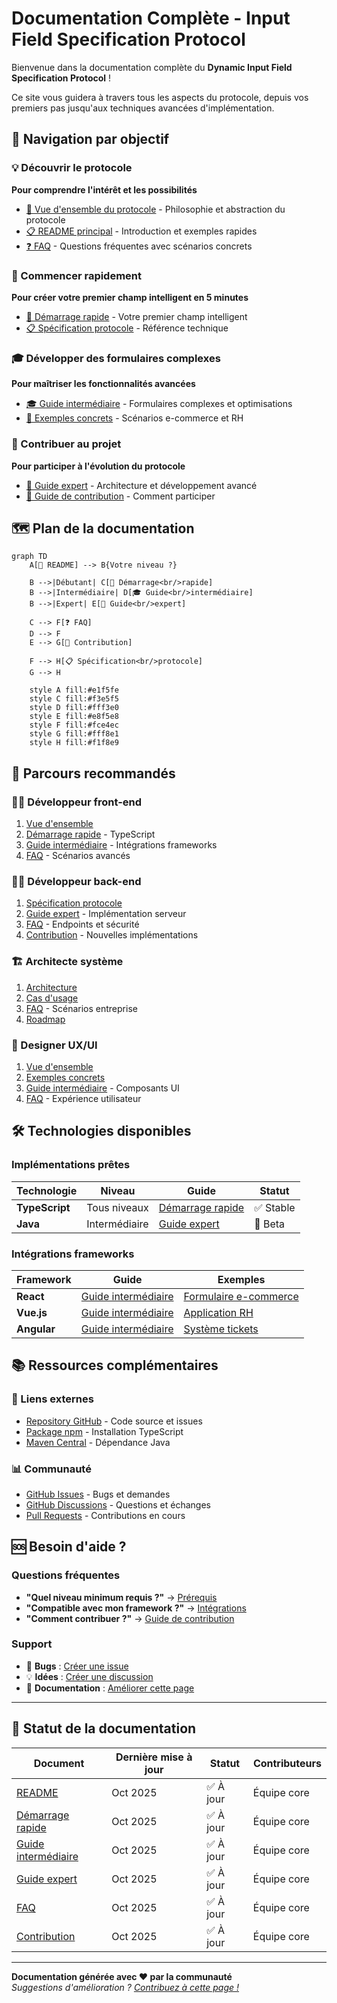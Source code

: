 # Documentation Complète - Input Field Specification Protocol

Bienvenue dans la documentation complète du **Dynamic Input Field Specification Protocol** ! 

Ce site vous guidera à travers tous les aspects du protocole, depuis vos premiers pas jusqu'aux techniques avancées d'implémentation.

## 🧭 Navigation par objectif

### 💡 Découvrir le protocole
**Pour comprendre l'intérêt et les possibilités**

- [📖 Vue d'ensemble du protocole](./OVERVIEW.md) - Philosophie et abstraction du protocole
- [📋 README principal](../README.md) - Introduction et exemples rapides
- [❓ FAQ](./FAQ.md) - Questions fréquentes avec scénarios concrets

### 🚀 Commencer rapidement  
**Pour créer votre premier champ intelligent en 5 minutes**

- [🚀 Démarrage rapide](./QUICK_START.md) - Votre premier champ intelligent
- [📋 Spécification protocole](../PROTOCOL_SPECIFICATION.md) - Référence technique

### 🎓 Développer des formulaires complexes
**Pour maîtriser les fonctionnalités avancées**

- [🎓 Guide intermédiaire](./INTERMEDIATE_GUIDE.md) - Formulaires complexes et optimisations
- [💼 Exemples concrets](./FAQ.md#exemples-concrets) - Scénarios e-commerce et RH

### 🔧 Contribuer au projet
**Pour participer à l'évolution du protocole**

- [🔧 Guide expert](./EXPERT_GUIDE.md) - Architecture et développement avancé
- [🤝 Guide de contribution](./CONTRIBUTING.md) - Comment participer

## 🗺️ Plan de la documentation

```mermaid
graph TD
    A[📖 README] --> B{Votre niveau ?}
    
    B -->|Débutant| C[🚀 Démarrage<br/>rapide]
    B -->|Intermédiaire| D[🎓 Guide<br/>intermédiaire] 
    B -->|Expert| E[🔧 Guide<br/>expert]
    
    C --> F[❓ FAQ]
    D --> F
    E --> G[🤝 Contribution]
    
    F --> H[📋 Spécification<br/>protocole]
    G --> H
    
    style A fill:#e1f5fe
    style C fill:#f3e5f5
    style D fill:#fff3e0
    style E fill:#e8f5e8
    style F fill:#fce4ec
    style G fill:#fff8e1
    style H fill:#f1f8e9
```

## 🎯 Parcours recommandés

### 👨‍💻 Développeur front-end
1. [Vue d'ensemble](../README.md#vue-densemble) 
2. [Démarrage rapide](./QUICK_START.md) - TypeScript
3. [Guide intermédiaire](./INTERMEDIATE_GUIDE.md) - Intégrations frameworks
4. [FAQ](./FAQ.md) - Scénarios avancés

### 👩‍💻 Développeur back-end
1. [Spécification protocole](../PROTOCOL_SPECIFICATION.md)
2. [Guide expert](./EXPERT_GUIDE.md) - Implémentation serveur
3. [FAQ](./FAQ.md) - Endpoints et sécurité
4. [Contribution](./CONTRIBUTING.md) - Nouvelles implémentations

### 🏗️ Architecte système
1. [Architecture](./EXPERT_GUIDE.md#architecture-du-protocole)
2. [Cas d'usage](../README.md#cas-dusage-idéaux)
3. [FAQ](./FAQ.md) - Scénarios entreprise
4. [Roadmap](../README.md#roadmap)

### 🎨 Designer UX/UI
1. [Vue d'ensemble](../README.md#vue-densemble)
2. [Exemples concrets](./FAQ.md#exemples-concrets)
3. [Guide intermédiaire](./INTERMEDIATE_GUIDE.md) - Composants UI
4. [FAQ](./FAQ.md) - Expérience utilisateur

## 🛠️ Technologies disponibles

### Implémentations prêtes

| Technologie | Niveau | Guide | Statut |
|-------------|--------|-------|--------|
| **TypeScript** | Tous niveaux | [Démarrage rapide](./QUICK_START.md) | ✅ Stable |
| **Java** | Intermédiaire | [Guide expert](./EXPERT_GUIDE.md) | 🚧 Beta |

### Intégrations frameworks

| Framework | Guide | Exemples |
|-----------|-------|----------|
| **React** | [Guide intermédiaire](./INTERMEDIATE_GUIDE.md#react) | [Formulaire e-commerce](./FAQ.md#scénario-1-e-commerce) |
| **Vue.js** | [Guide intermédiaire](./INTERMEDIATE_GUIDE.md#vuejs) | [Application RH](./FAQ.md#scénario-2-application-rh) |
| **Angular** | [Guide intermédiaire](./INTERMEDIATE_GUIDE.md#angular) | [Système tickets](./FAQ.md#scénario-3-système-de-tickets) |

## 📚 Ressources complémentaires

### 🔗 Liens externes
- [Repository GitHub](https://github.com/cyfko/input-spec) - Code source et issues
- [Package npm](https://www.npmjs.com/package/@cyfko/input-spec) - Installation TypeScript
- [Maven Central](https://search.maven.org/artifact/io.github.cyfko/input-spec) - Dépendance Java

### 📊 Communauté
- [GitHub Issues](https://github.com/cyfko/input-spec/issues) - Bugs et demandes
- [GitHub Discussions](https://github.com/cyfko/input-spec/discussions) - Questions et échanges
- [Pull Requests](https://github.com/cyfko/input-spec/pulls) - Contributions en cours

## 🆘 Besoin d'aide ?

### Questions fréquentes
- **"Quel niveau minimum requis ?"** → [Prérequis](./QUICK_START.md#prérequis)
- **"Compatible avec mon framework ?"** → [Intégrations](./INTERMEDIATE_GUIDE.md#intégrations-frameworks)
- **"Comment contribuer ?"** → [Guide de contribution](./CONTRIBUTING.md)

### Support
- 🐛 **Bugs** : [Créer une issue](https://github.com/cyfko/input-spec/issues/new?template=bug_report.md)
- 💡 **Idées** : [Créer une discussion](https://github.com/cyfko/input-spec/discussions/new?category=ideas)
- 📖 **Documentation** : [Améliorer cette page](./CONTRIBUTING.md#documentation)

---

## 🚦 Statut de la documentation

| Document | Dernière mise à jour | Statut | Contributeurs |
|----------|---------------------|--------|---------------|
| [README](../README.md) | Oct 2025 | ✅ À jour | Équipe core |
| [Démarrage rapide](./QUICK_START.md) | Oct 2025 | ✅ À jour | Équipe core |
| [Guide intermédiaire](./INTERMEDIATE_GUIDE.md) | Oct 2025 | ✅ À jour | Équipe core |
| [Guide expert](./EXPERT_GUIDE.md) | Oct 2025 | ✅ À jour | Équipe core |
| [FAQ](./FAQ.md) | Oct 2025 | ✅ À jour | Équipe core |
| [Contribution](./CONTRIBUTING.md) | Oct 2025 | ✅ À jour | Équipe core |

---

**Documentation générée avec ❤️ par la communauté**  
*Suggestions d'amélioration ? [Contribuez à cette page !](./CONTRIBUTING.md)*